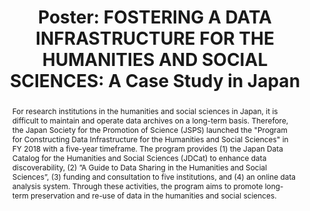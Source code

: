 ---
abstract: For research institutions in the humanities and social sciences in Japan,
  it is difficult to maintain and operate data archives on a long-term basis. Therefore,
  the Japan Society for the Promotion of Science (JSPS) launched the "Program for
  Constructing Data Infrastructure for the Humanities and Social Sciences" in FY 2018
  with a five-year timeframe. The program provides (1) the Japan Data Catalog for
  the Humanities and Social Sciences (JDCat) to enhance data discoverability, (2)
  ”A Guide to Data Sharing in the Humanities and Social Sciences”, (3) funding and
  consultation to five institutions, and (4) an online data analysis system. Through
  these activities, the program aims to promote long-term preservation and re-use
  of data in the humanities and social sciences.
creators:
- Ui Ikeuchi
date: null
document_url: https://az659834.vo.msecnd.net/eventsairwesteuprod/production-inconference-public/b31f0378876e4abd8e74ae19899d8d51
grand_parent: iPRES
institutions:
- Japan Society for the Promotion of Science (JSPS)
keywords:
- data infrastructure
- hss
- closs-search system
landing_page_url: null
language: eng
layout: publication
license: CC-BY 4.0 International
notes_url: null
parent: iPRES 2022
publication_type: poster
size: null
slides_url: null
source_name: iPRES
stream_url: null
title: 'Poster: FOSTERING A DATA INFRASTRUCTURE FOR THE HUMANITIES AND SOCIAL SCIENCES:
  A Case Study in Japan'
year: 2022
---